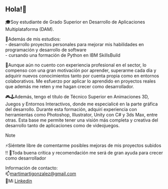 ## Hola!👋
🎓Soy estudiante de Grado Superior en Desarrollo de Aplicaciones Multiplataforma (DAM).

🔭Además de mis estudios:\
    - desarrollo proyectos personales para mejorar mis habilidades en programación y desarrollo de software\
    - cursando una formación de Python en IBM SkillsBuild

🚀Aunque aún no cuento con experiencia profesional en el sector, lo compenso con una gran motivación por aprender, superarme cada día y adquirir nuevos conocimientos tanto por cuenta propia como en entornos colaborativos. Me esfuerzo por aplicar lo aprendido en proyectos reales que además me reten y me hagan crecer como desarrollador.

🎮🕹Además, tengo el título de Técnico Superior en Animaciones 3D, Juegos y Entornos Interactivos, donde me especialicé en la parte gráfica del desarrollo. Durante esta formación, adquirí experiencia con herramientas como Photoshop, Illustrator, Unity con C# y 3ds Max, entre otras. Esta base me permite tener una visión más completa y creativa del desarrollo tanto de aplicaciones como de videojuegos.

>[!NOTE]
>⚡Siéntete libre de comentarme posibles mejoras de mis proyectos subidos !!
>👯Toda buena crítica y recomendación me será de gran ayuda para crecer como desarrollador

Información de contacto:\
📫martimartigonzalez@gmail.com\
📘Mi [Linkedin](https://www.linkedin.com/in/mart%C3%AD-gonz%C3%A1lez-mu%C3%B1oz-ab8332137/)
  

<!--
**gonzalezmarti98/gonzalezmarti98** is a ✨ _special_ ✨ repository because its `README.md` (this file) appears on your GitHub profile.

Here are some ideas to get you started:

- 🔭 I’m currently working on ...
- 🌱 I’m currently learning ...
- 👯 I’m looking to collaborate on ...
- 🤔 I’m looking for help with ...
- 💬 Ask me about ...
- 📫 How to reach me: ...
- 😄 Pronouns: ...
- ⚡ Fun fact: ...
-->
